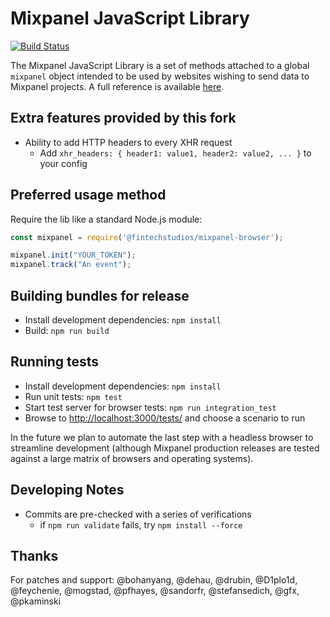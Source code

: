 # Mixpanel JavaScript Library
[![Build Status](https://travis-ci.org/mixpanel/mixpanel-js.svg?branch=master)](https://travis-ci.org/mixpanel/mixpanel-js)

The Mixpanel JavaScript Library is a set of methods attached to a global `mixpanel` object
intended to be used by websites wishing to send data to Mixpanel projects. A full reference
is available [here](https://mixpanel.com/help/reference/javascript).

## Extra features provided by this fork
- Ability to add HTTP headers to every XHR request
    - Add `xhr_headers: { header1: value1, header2: value2, ... }` to your config

## Preferred usage method
Require the lib like a standard Node.js module:

```javascript
const mixpanel = require('@fintechstudios/mixpanel-browser');

mixpanel.init("YOUR_TOKEN");
mixpanel.track("An event");
```

## Building bundles for release
- Install development dependencies: `npm install`
- Build: `npm run build`

## Running tests
- Install development dependencies: `npm install`
- Run unit tests: `npm test`
- Start test server for browser tests: `npm run integration_test`
- Browse to [http://localhost:3000/tests/](http://localhost:3000/tests/) and choose a scenario to run

In the future we plan to automate the last step with a headless browser to streamline development (although
Mixpanel production releases are tested against a large matrix of browsers and operating systems).

## Developing Notes
- Commits are pre-checked with a series of verifications
    - if `npm run validate` fails, try `npm install --force` 

## Thanks
For patches and support: @bohanyang, @dehau, @drubin, @D1plo1d, @feychenie, @mogstad, @pfhayes, @sandorfr, @stefansedich, @gfx, @pkaminski
